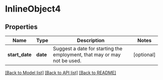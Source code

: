 # InlineObject4

## Properties
Name | Type | Description | Notes
------------ | ------------- | ------------- | -------------
**start_date** | **date** | Suggest a date for starting the employment, that may or may not be used. | [optional] 

[[Back to Model list]](../README.md#documentation-for-models) [[Back to API list]](../README.md#documentation-for-api-endpoints) [[Back to README]](../README.md)



